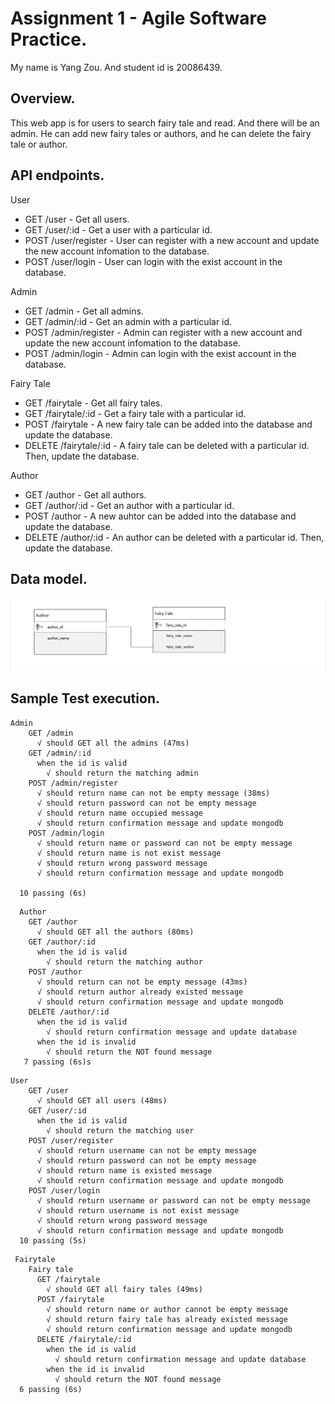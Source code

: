 # Assignment 1 - Agile Software Practice.
My name is Yang Zou. And student id is 20086439.

## Overview.

This web app is for users to search fairy tale and read. And there will be an admin. He can add new fairy tales or authors, and he can delete the fairy tale or author.

## API endpoints.

 User
 
 + GET /user - Get all users.
 + GET /user/:id - Get a user with a particular id.
 + POST /user/register - User can register with a new account and update the new account infomation to the database.
 + POST /user/login - User can login with the exist account in the database.
 
 Admin
 
 + GET /admin - Get all admins.
 + GET /admin/:id - Get an admin with a particular id.
 + POST /admin/register - Admin can register with a new account and update the new account infomation to the database.
 + POST /admin/login - Admin can login with the exist account in the database.
 
 Fairy Tale
 
 + GET /fairytale - Get all fairy tales.
 + GET /fairytale/:id - Get a fairy tale with a particular id.
 + POST /fairytale - A new fairy tale can be added into the database and update the database.
 + DELETE /fairytale/:id - A fairy tale can be deleted with a particular id. Then, update the database.
 
 Author
 
 + GET /author - Get all authors.
 + GET /author/:id - Get an author with a particular id.
 + POST /author - A new auhtor can be added into the database and update the database.
 + DELETE /author/:id - An author can be deleted with a particular id. Then, update the database.
 

## Data model.


![image](https://github.com/lorrainezzz/Fairytale---API/blob/master/structure.jpg)


## Sample Test execution.

~~~
Admin
    GET /admin
      √ should GET all the admins (47ms)
    GET /admin/:id
      when the id is valid
        √ should return the matching admin
    POST /admin/register
      √ should return name can not be empty message (38ms)
      √ should return password can not be empty message
      √ should return name occupied message
      √ should return confirmation message and update mongodb
    POST /admin/login
      √ should return name or password can not be empty message
      √ should return name is not exist message
      √ should return wrong password message
      √ should return confirmation message and update mongodb

  10 passing (6s)
~~~
~~~
  Author
    GET /author
      √ should GET all the authors (80ms)
    GET /author/:id
      when the id is valid
        √ should return the matching author
    POST /author
      √ should return can not be empty message (43ms)
      √ should return author already existed message
      √ should return confirmation message and update mongodb
    DELETE /author/:id
      when the id is valid
        √ should return confirmation message and update database
      when the id is invalid
        √ should return the NOT found message
   7 passing (6s)s
~~~
~~~
User
    GET /user
      √ should GET all users (48ms)
    GET /user/:id
      when the id is valid
        √ should return the matching user
    POST /user/register
      √ should return username can not be empty message
      √ should return password can not be empty message
      √ should return name is existed message
      √ should return confirmation message and update mongodb
    POST /user/login
      √ should return username or password can not be empty message
      √ should return username is not exist message
      √ should return wrong password message
      √ should return confirmation message and update mongodb
  10 passing (5s)

~~~
~~~
 Fairytale
    Fairy tale
      GET /fairytale
        √ should GET all fairy tales (49ms)
      POST /fairytale
        √ should return name or author cannot be empty message
        √ should return fairy tale has already existed message
        √ should return confirmation message and update mongodb
      DELETE /fairytale/:id
        when the id is valid
          √ should return confirmation message and update database
        when the id is invalid
          √ should return the NOT found message
  6 passing (6s)

~~~



[datamodel]: ./img/sample_data_model.gif
